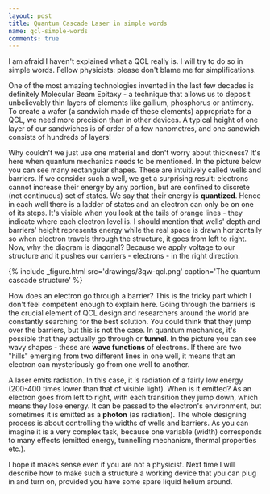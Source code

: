 ```yaml
---
layout: post
title: Quantum Cascade Laser in simple words
name: qcl-simple-words
comments: true
---
```


I am afraid I haven't explained what a QCL really is. I will try to do so in simple words. Fellow physicists: please don't blame me for simplifications.

One of the most amazing technologies invented in the last few decades is definitely Molecular Beam Epitaxy - a technique that allows us to deposit unbelievably thin layers of elements like gallium, phosphorus or antimony. To create a wafer (a sandwich made of these elements) appropriate for a QCL, we need more precision than in other devices. A typical height of one layer of our sandwiches is of order of a few nanometres, and one sandwich consists of hundreds of layers!

Why couldn't we just use one material and don't worry about thickness? It's here when quantum mechanics needs to be mentioned. In the picture below you can see many rectangular shapes. These are intuitively called wells and barriers. If we consider such a well, we get a surprising result: electrons cannot increase their energy by any portion, but are confined to discrete (not continuous) set of states. We say that their energy is **quantized**. Hence in each well there is a ladder of states and an electron can only be on one of its steps. It's visible when you look at the tails of orange lines - they indicate where each electron level is. I should mention that wells' depth and barriers' height represents energy while the real space is drawn horizontally so when electron travels through the structure, it goes from left to right.  Now, why the diagram is diagonal? Because we apply voltage to our structure and it pushes our carriers - electrons - in the right direction.

{% include _figure.html src='drawings/3qw-qcl.png' caption='The quantum cascade structure' %}

How does an electron go through a barrier? This is the tricky part which I don't feel competent enough to explain here. Going through the barriers is the crucial element of QCL design and researchers around the world are constantly searching for the best solution. You could think that they jump over the barriers, but this is not the case. In quantum mechanics, it's possible that they actually go through or **tunnel**. In the picture you can see wavy shapes - these are **wave functions** of electrons. If there are two "hills" emerging from two different lines in one well, it means that an electron can mysteriously go from one well to another.

A laser emits radiation. In this case, it is radiation of a fairly low energy (200-400 times lower than that of visible light). When is it emitted? As an electron goes from left to right, with each transition they jump down, which means they lose energy. It can be passed to the electron's environment, but sometimes it is emitted as a **photon** (as radiation). The whole designing process is about controlling the widths of wells and barriers. As you can imagine it is a very complex task, because one variable (width) corresponds to many effects (emitted energy, tunnelling mechanism, thermal properties etc.).

I hope it makes sense even if you are not a physicist. Next time I will describe how to make such a structure a working device that you can plug in and turn on, provided you have some spare liquid helium around.
